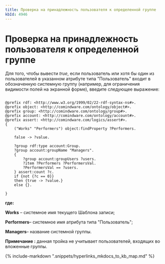 ```yaml
---
title: Проверка на принадлежность пользователя к определенной группе
kbId: 4946
---
```


# Проверка на принадлежность пользователя к определенной группе

Для того, чтобы вывести *true*, если пользователь или хотя бы один из пользователей в указанном атрибуте типа "Пользователь" входит в обозначенную системную группу (например, для ограничения видимости полей на экранной форме), введите следующее выражение:

```

@prefix rdf: <http://www.w3.org/1999/02/22-rdf-syntax-ns#>.
@prefix object: <http://comindware.com/ontology/object#>.
@prefix group: <http://comindware.com/ontology/group#>.
@prefix account: <http://comindware.com/ontology/account#>.
@prefix assert: <http://comindware.com/logics/assert#>.
{
    ("Works" "Performers") object:findProperty ?Performers.

    false -> ?value.

    ?group rdf:type account:Group.
    ?group account:groupName "Managers".
    {
        ?group account:groupUsers ?users.
        ?item ?Performers ?PerformersVal.
        ?PerformersVal == ?users.
    } assert:count ?c.
    if {not {?c == 0}}
    then {true -> ?value.}
    else {}.
    
}

```

**где:**

**Works** – системное имя текущего Шаблона записи;

**Performers**– системное имя атрибута типа "Пользователь";

**Managers**– название системной группы.

**Примечание :** данная тройка не учитывает пользователей, входящих во вложенные группы.

{% include-markdown ".snippets/hyperlinks_mkdocs_to_kb_map.md" %}
